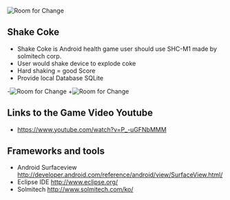  ![Room for Change](http://cfile29.uf.tistory.com/image/223A6F4C567BF6C433DFB7)
 
  ## Shake Coke
 
 * Shake Coke is Android health game user should use SHC-M1 made by solmitech corp.
 * User would shake device to explode coke
 * Hard shaking = good Score
 * Provide local Database SQLite
 
-![Room for Change](http://cfile22.uf.tistory.com/image/2117CA50567BF46F2F7081)
+![Room for Change](http://cfile26.uf.tistory.com/image/2216EE50567BF479316266)
 
 ## Links to the Game Video Youtube
 
 * https://www.youtube.com/watch?v=P_-uGFNbMMM
 
 ## Frameworks and tools
 
 * Android Surfaceview http://developer.android.com/reference/android/view/SurfaceView.html/
 * Eclipse IDE http://www.eclipse.org/
 * Solmitech http://www.solmitech.com/ko/
